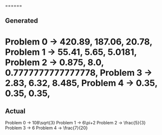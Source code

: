 ======
## Generated
 Problem 0 -> 420.89, 187.06, 20.78, 
Problem 1 -> 55.41, 5.65, 5.0181, 
Problem 2 -> 0.875, 8.0, 0.7777777777777778, 
Problem 3 -> 2.83, 6.32, 8.485, 
Problem 4 -> 0.35, 0.35, 0.35,  
======
## Actual
 Problem 0 -> 108\sqrt{3}
Problem 1 -> 6\pi+2
Problem 2 -> \frac{5}{3}
Problem 3 -> 6
Problem 4 -> \frac{7}{20} 
